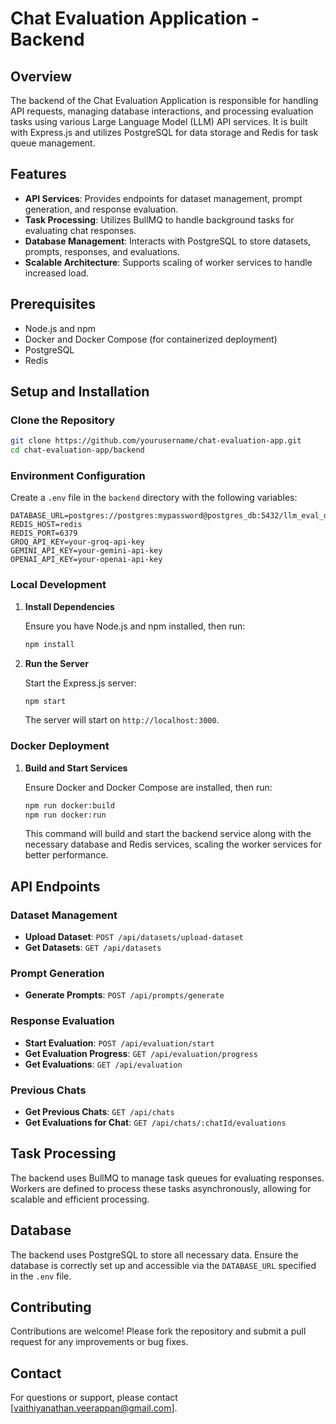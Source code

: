 # Chat Evaluation Application - Backend

## Overview

The backend of the Chat Evaluation Application is responsible for handling API requests, managing database interactions, and processing evaluation tasks using various Large Language Model (LLM) API services. It is built with Express.js and utilizes PostgreSQL for data storage and Redis for task queue management.

## Features

- **API Services**: Provides endpoints for dataset management, prompt generation, and response evaluation.
- **Task Processing**: Utilizes BullMQ to handle background tasks for evaluating chat responses.
- **Database Management**: Interacts with PostgreSQL to store datasets, prompts, responses, and evaluations.
- **Scalable Architecture**: Supports scaling of worker services to handle increased load.

## Prerequisites

- Node.js and npm
- Docker and Docker Compose (for containerized deployment)
- PostgreSQL
- Redis

## Setup and Installation

### Clone the Repository

```bash
git clone https://github.com/yourusername/chat-evaluation-app.git
cd chat-evaluation-app/backend
```

### Environment Configuration

Create a `.env` file in the `backend` directory with the following variables:

```plaintext
DATABASE_URL=postgres://postgres:mypassword@postgres_db:5432/llm_eval_db
REDIS_HOST=redis
REDIS_PORT=6379
GROQ_API_KEY=your-groq-api-key
GEMINI_API_KEY=your-gemini-api-key
OPENAI_API_KEY=your-openai-api-key
```

### Local Development

1. **Install Dependencies**

   Ensure you have Node.js and npm installed, then run:

   ```bash
   npm install
   ```

2. **Run the Server**

   Start the Express.js server:

   ```bash
   npm start
   ```

   The server will start on `http://localhost:3000`.

### Docker Deployment

1. **Build and Start Services**

   Ensure Docker and Docker Compose are installed, then run:

   ```bash
   npm run docker:build
   npm run docker:run
   ```

   This command will build and start the backend service along with the necessary database and Redis services, scaling the worker services for better performance.

## API Endpoints

### Dataset Management

- **Upload Dataset**: `POST /api/datasets/upload-dataset`
- **Get Datasets**: `GET /api/datasets`

### Prompt Generation

- **Generate Prompts**: `POST /api/prompts/generate`

### Response Evaluation

- **Start Evaluation**: `POST /api/evaluation/start`
- **Get Evaluation Progress**: `GET /api/evaluation/progress`
- **Get Evaluations**: `GET /api/evaluation`

### Previous Chats

- **Get Previous Chats**: `GET /api/chats`
- **Get Evaluations for Chat**: `GET /api/chats/:chatId/evaluations`

## Task Processing

The backend uses BullMQ to manage task queues for evaluating responses. Workers are defined to process these tasks asynchronously, allowing for scalable and efficient processing.

## Database

The backend uses PostgreSQL to store all necessary data. Ensure the database is correctly set up and accessible via the `DATABASE_URL` specified in the `.env` file.

## Contributing

Contributions are welcome! Please fork the repository and submit a pull request for any improvements or bug fixes.

## Contact

For questions or support, please contact [vaithiyanathan.veerappan@gmail.com].